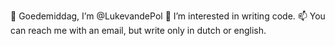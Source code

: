 👋 Goedemiddag, I’m @LukevandePol
👀 I’m interested in writing code.
📫 You can reach me with an email, but write only in dutch or english.

<!---
LukevandePol/LukevandePol is a ✨ special ✨ repository because its `README.md` (this file) appears on your GitHub profile.
You can click the Preview link to take a look at your changes.
--->
